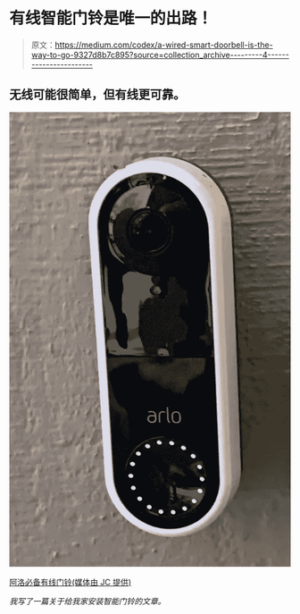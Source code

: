 # 有线智能门铃是唯一的出路！

> 原文：<https://medium.com/codex/a-wired-smart-doorbell-is-the-way-to-go-9327d8b7c895?source=collection_archive---------4----------------------->

## 无线可能很简单，但有线更可靠。

![](img/3c451c903616c7ba267663a65caf900c.png)

[阿洛必备有线门铃(媒体由 JC 提供)](https://amzn.to/3HapST6)

*我写了一篇关于给我家安装智能门铃的文章。*